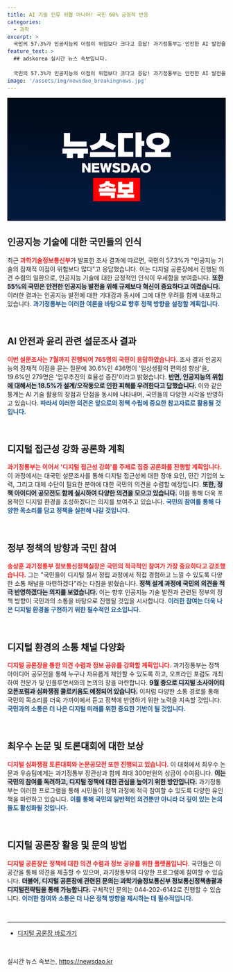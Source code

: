 ```yaml
---
title: AI 기술 인류 위협 아니야! 국민 60% 긍정적 반응
categories:
  - 과학
excerpt: >
  국민의 57.3%가 인공지능의 이점이 위험보다 크다고 응답! 과기정통부는 안전한 AI 발전을 위한 혁신의 중요성을 강조하며 국민 의견 수렴에 나섰습니다. 지금 그 자세한 결과를 확인하세요!
feature_text: >
  ## adskorea 실시간 뉴스 속보입니다.

  국민의 57.3%가 인공지능의 이점이 위험보다 크다고 응답! 과기정통부는 안전한 AI 발전을 위한 혁신의 중요성을 강조하며 국민 의견 수렴에 나섰습니다. 지금 그 자세한 결과를 확인하세요!
image: '/assets/img/newsdao_breakingnews.jpg'
---
```


<p><img src="/assets/img/newsdao_breakingnews.jpg" alt="adskorea 속보" /></p>

<h2 data-ke-size="size26">인공지능 기술에 대한 국민들의 인식</h2>

<p data-ke-size="size16">최근 <b><span style="color: #ee2323;">과학기술정보통신부</span></b>가 발표한 조사 결과에 따르면, 국민의 57.3%가 "인공지능 기술의 잠재적 이점이 위험보다 많다"고 응답했습니다. 이는 디지털 공론장에서 진행된 의견 수렴의 일환으로, 인공지능 기술에 대한 긍정적인 인식이 우세함을 보여줍니다. <b><span style="background-color: #21538527;">또한 55%의 국민은 안전한 인공지능 발전을 위해 규제보다 혁신이 중요하다고 여겼습니다.</span></b> 이러한 결과는 인공지능 발전에 대한 기대감과 동시에 그에 대한 우려를 함께 내포하고 있습니다. <b><span style="color: #1a5490;">과기정통부는 이러한 여론을 바탕으로 향후 정책 방향을 설정할 계획입니다.</span></b></p>

<p data-ke-size="size16">&nbsp;</p>

<h2 data-ke-size="size26">AI 안전과 윤리 관련 설문조사 결과</h2>

<p data-ke-size="size16"><b><span style="color: #ee2323;">이번 설문조사는 7월까지 진행되어 765명의 국민이 응답하였습니다.</span></b> 조사 결과 인공지능의 잠재적 이점을 묻는 질문에 30.6%인 436명이 '일상생활의 편의성 향상'을, 19.6%인 279명은 '업무추진의 효율성 증진'이라고 밝혔습니다. <b><span style="background-color: #21538527;">반면, 인공지능의 위험에 대해서는 18.5%가 설계/오작동으로 인한 피해를 우려한다고 답했습니다.</span></b> 이와 같은 통계는 AI 기술 활용의 장점과 단점을 동시에 나타내며, 국민들의 다양한 시각을 반영하고 있습니다. <b><span style="color: #1a5490;">따라서 이러한 의견은 앞으로의 정책 수립에 중요한 참고자료로 활용될 것입니다.</span></b></p>

<p data-ke-size="size16">&nbsp;</p>

<h2 data-ke-size="size26">디지털 접근성 강화 공론화 계획</h2>

<p data-ke-size="size16"><b><span style="color: #ee2323;">과기정통부는 이어서 '디지털 접근성 강화'를 주제로 집중 공론화를 진행할 계획입니다.</span></b> 이 과정에서는 대국민 설문조사를 통해 디지털 접근성에 대한 장애 요인, 민간 기업의 노력, 그리고 대체 수단이 필요한 분야에 대한 국민의 의견을 수렴할 예정입니다. <b><span style="background-color: #21538527;">또한, 정책 아이디어 공모전도 함께 실시하여 다양한 의견을 모으고 있습니다.</span></b> 이를 통해 더욱 포용적인 디지털 환경을 조성하겠다는 의지를 보여주고 있습니다. <b><span style="color: #1a5490;">국민의 참여를 통해 다양한 목소리를 담고 정책을 실천해 나갈 것입니다.</span></b></p>

<p data-ke-size="size16">&nbsp;</p>

<h2 data-ke-size="size26">정부 정책의 방향과 국민 참여</h2>

<p data-ke-size="size16"><b><span style="color: #ee2323;">송상훈 과기정통부 정보통신정책실장은 국민의 적극적인 참여가 가장 중요하다고 강조했습니다.</span></b> 그는 "국민들이 디지털 질서 정립 과정에서 직접 경험하고 느낄 수 있도록 다양한 소통 채널을 마련하겠다"라는 다짐을 밝혔습니다. <b><span style="background-color: #21538527;">정책 설계 과정에 국민의 의견을 적극 반영하겠다는 의지를 보였습니다.</span></b> 이는 향후 인공지능 기술 발전과 관련된 정부의 정책 방향이 국민과의 소통을 바탕으로 진행될 것임을 시사합니다. <b><span style="color: #1a5490;">이러한 참여는 더욱 나은 디지털 환경을 구현하기 위한 필수적인 요소입니다.</span></b></p>

<p data-ke-size="size16">&nbsp;</p>

<h2 data-ke-size="size26">디지털 환경의 소통 채널 다양화</h2>

<p data-ke-size="size16"><b><span style="color: #ee2323;">디지털 공론장을 통한 의견 수렴과 정보 공유를 강화할 계획입니다.</span></b> 과기정통부는 정책 아이디어 공모전을 통해 누구나 자유롭게 제안할 수 있도록 하고, 오프라인 포럼도 개최하여 전문가 및 인플루언서와의 논의의 장을 마련합니다. <b><span style="background-color: #21538527;">9월 중으로 디지털 소사이어티 오픈포럼과 심화쟁점 콜로키움도 예정되어 있습니다.</span></b> 이처럼 다양한 소통 경로를 통해 국민의 목소리를 더욱 가까이에서 듣고 정책에 반영하기 위한 노력을 지속할 것입니다. <b><span style="color: #1a5490;">국민과의 소통은 더 나은 디지털 미래를 위한 중요한 기반이 될 것입니다.</span></b></p>

<p data-ke-size="size16">&nbsp;</p>

<h2 data-ke-size="size26">최우수 논문 및 토론대회에 대한 보상</h2>

<p data-ke-size="size16"><b><span style="color: #ee2323;">디지털 심화쟁점 토론대회와 논문공모전 또한 진행되고 있습니다.</span></b> 이 대회에서 최우수 논문과 우승팀에게는 과기정통부 장관상과 함께 최대 300만원의 상금이 수여됩니다. <b><span style="background-color: #21538527;">이는 국민의 참여를 독려하고, 디지털 정책에 대한 관심을 높이기 위한 방안입니다.</span></b> 과기정통부는 이러한 프로그램을 통해 시민들이 정책 과정에 적극 참여할 수 있도록 다양한 유인책을 마련하고 있습니다. <b><span style="color: #1a5490;">이를 통해 국민의 일반적인 의견뿐만 아니라 더 깊이 있는 논의들도 활성화될 것입니다.</span></b></p>

<p data-ke-size="size16">&nbsp;</p>

<h2 data-ke-size="size26">디지털 공론장 활용 및 문의 방법</h2>

<p data-ke-size="size16"><b><span style="color: #ee2323;">디지털 공론장은 정책에 대한 의견 수렴과 정보 공유를 위한 플랫폼입니다.</span></b> 국민들은 이 공간을 통해 의견을 제출할 수 있으며, 과기정통부의 다양한 프로그램에 참여할 수 있습니다. <b><span style="background-color: #21538527;">더불어, 디지털 공론장에 관련된 문의는 과학기술정보통신부 정보통신정책총괄과 디지털전략팀을 통해 가능합니다.</span></b> 구체적인 문의는 044-202-6142로 진행할 수 있습니다. <b><span style="color: #1a5490;">이러한 참여와 소통은 더 나은 정책 방향을 제시하는 데 필수적입니다.</span></b></p>

<p data-ke-size="size16">&nbsp;</p>

<hr>

<ul>
<li><a href="https://www.beingdigital.kr">디지털 공론장 바로가기</a></li>
</ul>

<p data-ke-size="size16">&nbsp;</p>
실시간 뉴스 속보는, <a href="https://newsdao.kr" rel="dofollow">https://newsdao.kr</a>


